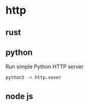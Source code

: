 # http

## rust

## python

Run simple Python HTTP server

```sh
python3 -m http.sever
```

## node js
